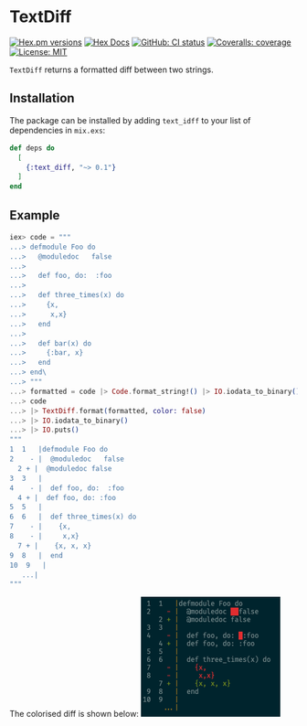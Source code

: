 # TextDiff

[![Hex.pm versions](https://img.shields.io/hexpm/v/text_diff.svg?style=flat-square)](https://hex.pm/packages/text_diff)
[![Hex Docs](https://img.shields.io/badge/docs-hexpm-blue.svg)](https://hexdocs.pm/text_diff/)
[![GitHub: CI status](https://img.shields.io/github/actions/workflow/status/hrzndhrn/text_diff/ci.yml?branch=main&style=flat-square)](https://github.com/hrzndhrn/text_diff/actions)
[![Coveralls: coverage](https://img.shields.io/coverallsCoverage/github/hrzndhrn/text_diff?style=flat-square)](https://coveralls.io/github/hrzndhrn/text_diff)
[![License: MIT](https://img.shields.io/badge/License-MIT-yellow.svg?style=flat-square)](https://github.com/hrzndhrn/text_diff/blob/main/LICENSE.md)

`TextDiff` returns a formatted diff between two strings.

## Installation

The package can be installed by adding `text_idff` to your list of
dependencies in `mix.exs`:

```elixir
def deps do
  [
    {:text_diff, "~> 0.1"}
  ]
end
```

## Example

```elixir
iex> code = """
...> defmodule Foo do
...>   @moduledoc   false
...>
...>   def foo, do:  :foo
...>
...>   def three_times(x) do
...>     {x,
...>      x,x}
...>   end
...>
...>   def bar(x) do
...>     {:bar, x}
...>   end
...> end\
...> """
...> formatted = code |> Code.format_string!() |> IO.iodata_to_binary()
...> code
...> |> TextDiff.format(formatted, color: false)
...> |> IO.iodata_to_binary()
...> |> IO.puts()
"""
1  1   |defmodule Foo do
2    - |  @moduledoc   false
  2 + |  @moduledoc false
3  3   |
4    - |  def foo, do:  :foo
  4 + |  def foo, do: :foo
5  5   |
6  6   |  def three_times(x) do
7    - |    {x,
8    - |     x,x}
  7 + |    {x, x, x}
9  8   |  end
10  9   |
   ...|
"""
```
The colorised diff is shown below:
![Colorised diff](images/diff.png)
